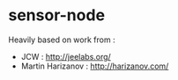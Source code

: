 sensor-node
===========

Heavily based on work from :
- JCW : http://jeelabs.org/
- Martin Harizanov : http://harizanov.com/

